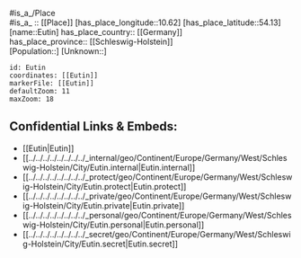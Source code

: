 ﻿---
location: [54.13,10.62] 
mapzoom: [7,12] 
mapmarker: city 
type: City
tags:
- geo/City


SpocWebEntityId: 30097
isDeleted: false
confidential: public

---
#is_a_/Place  
#is_a_ :: [[Place]] 
[has_place_longitude::10.62] 
[has_place_latitude::54.13] 
[name::Eutin] 
has_place_country:: [[Germany]]  
has_place_province:: [[Schleswig-Holstein]]  
[Population::] 
[Unknown::] 


```leaflet
id: Eutin
coordinates: [[Eutin]] 
markerFile: [[Eutin]] 
defaultZoom: 11 
maxZoom: 18
```


## Confidential Links & Embeds: 
- [[Eutin|Eutin]]  
- [[../../../../../../../../_internal/geo/Continent/Europe/Germany/West/Schleswig-Holstein/City/Eutin.internal|Eutin.internal]] 
- [[../../../../../../../../_protect/geo/Continent/Europe/Germany/West/Schleswig-Holstein/City/Eutin.protect|Eutin.protect]] 
- [[../../../../../../../../_private/geo/Continent/Europe/Germany/West/Schleswig-Holstein/City/Eutin.private|Eutin.private]] 
- [[../../../../../../../../_personal/geo/Continent/Europe/Germany/West/Schleswig-Holstein/City/Eutin.personal|Eutin.personal]] 
- [[../../../../../../../../_secret/geo/Continent/Europe/Germany/West/Schleswig-Holstein/City/Eutin.secret|Eutin.secret]] 
